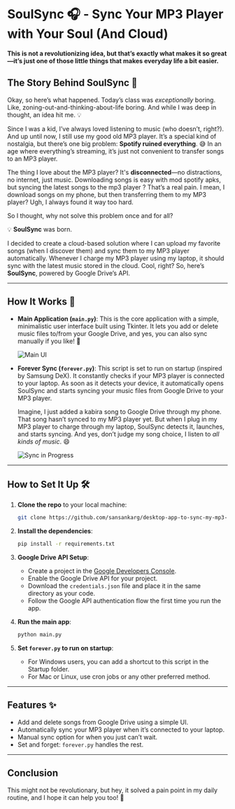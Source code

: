 # SoulSync 🎧 - Sync Your MP3 Player with Your Soul (And Cloud)

**This is not a revolutionizing idea, but that’s exactly what makes it so great—it’s just one of those little things that makes everyday life a bit easier.**

## The Story Behind SoulSync 📖

Okay, so here’s what happened. Today’s class was *exceptionally* boring. Like, zoning-out-and-thinking-about-life boring. And while I was deep in thought, an idea hit me. 💡

Since I was a kid, I’ve always loved listening to music (who doesn’t, right?). And up until now, I still use my good old MP3 player. It’s a special kind of nostalgia, but there’s one big problem: **Spotify ruined everything**. 😅 In an age where everything’s streaming, it’s just not convenient to transfer songs to an MP3 player.

The thing I love about the MP3 player? It's **disconnected**—no distractions, no internet, just music. Downloading songs is easy with mod spotify apks, but syncing the latest songs to the mp3 player ? That’s a real pain. I mean, I download songs on my phone, but then transferring them to my MP3 player? Ugh, I always found it way too hard.

So I thought, why not solve this problem once and for all?

💡 **SoulSync** was born.

I decided to create a cloud-based solution where I can upload my favorite songs (when I discover them) and sync them to my MP3 player automatically. Whenever I charge my MP3 player using my laptop, it should sync with the latest music stored in the cloud. Cool, right? So, here’s **SoulSync**, powered by Google Drive’s API.

---

## How It Works 🚀

- **Main Application (`main.py`)**: This is the core application with a simple, minimalistic user interface built using Tkinter. It lets you add or delete music files to/from your Google Drive, and yes, you can also sync manually if you like! 🎵

    ![Main UI](<insert_image_here>)
  
- **Forever Sync (`forever.py`)**: This script is set to run on startup (inspired by Samsung DeX). It constantly checks if your MP3 player is connected to your laptop. As soon as it detects your device, it automatically opens SoulSync and starts syncing your music files from Google Drive to your MP3 player.

    Imagine, I just added a kabira song to Google Drive through my phone. That song hasn’t synced to my MP3 player yet. But when I plug in my MP3 player to charge through my laptop, SoulSync detects it, launches, and starts syncing. And yes, don’t judge my song choice, I listen to *all kinds of music*. 😄

    ![Sync in Progress](<insert_image_here>)

---

## How to Set It Up 🛠️

1. **Clone the repo** to your local machine:
   ```bash
   git clone https://github.com/sansankarg/desktop-app-to-sync-my-mp3-player
   ```

2. **Install the dependencies**:
   ```bash
   pip install -r requirements.txt
   ```

3. **Google Drive API Setup**:
   - Create a project in the [Google Developers Console](https://console.cloud.google.com/).
   - Enable the Google Drive API for your project.
   - Download the `credentials.json` file and place it in the same directory as your code.
   - Follow the Google API authentication flow the first time you run the app.

4. **Run the main app**:
   ```bash
   python main.py
   ```

5. **Set `forever.py` to run on startup**:
   - For Windows users, you can add a shortcut to this script in the Startup folder.
   - For Mac or Linux, use cron jobs or any other preferred method.

---

## Features ✨

- Add and delete songs from Google Drive using a simple UI.
- Automatically sync your MP3 player when it’s connected to your laptop.
- Manual sync option for when you just can’t wait.
- Set and forget: `forever.py` handles the rest.

---


## Conclusion

This might not be revolutionary, but hey, it solved a pain point in my daily routine, and I hope it can help you too! 🙌

